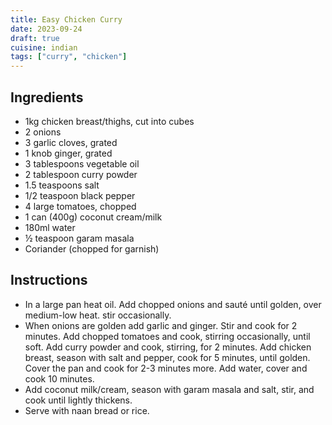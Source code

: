 ```yaml
---
title: Easy Chicken Curry
date: 2023-09-24
draft: true
cuisine: indian
tags: ["curry", "chicken"]
---
```


## Ingredients
- 1kg chicken breast/thighs, cut into cubes
- 2 onions
- 3 garlic cloves, grated
- 1 knob ginger, grated
- 3 tablespoons vegetable oil
- 2 tablespoon curry powder
- 1.5 teaspoons salt
- 1/2 teaspoon black pepper
- 4 large tomatoes, chopped
- 1 can (400g) coconut cream/milk
- 180ml water
- ½ teaspoon garam masala
- Coriander (chopped for garnish)

## Instructions
- In a large pan heat oil. Add chopped onions and sauté until golden, over medium-low heat. stir occasionally.
- When onions are golden add garlic and ginger. Stir and cook for 2 minutes. Add chopped tomatoes and cook, stirring occasionally, until soft. Add curry powder and cook, stirring, for 2 minutes. Add chicken breast, season with salt and pepper, cook for 5 minutes, until golden. Cover the pan and cook for 2-3 minutes more. Add water, cover and cook 10 minutes.
- Add coconut milk/cream, season with garam masala and salt, stir, and cook until lightly thickens.
- Serve with naan bread or rice.

